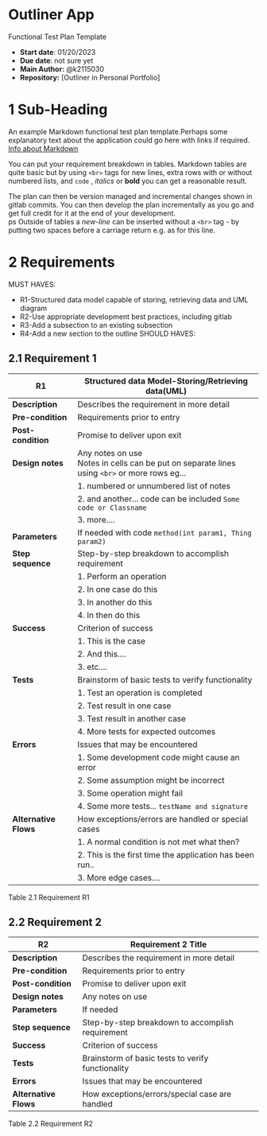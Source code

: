 # Outliner App
Functional Test Plan Template  
- **Start date**: 01/20/2023  
- **Due date**: not sure yet 
- **Main Author:** @k2115030   
- **Repository:**
[Outliner in Personal Portfolio]

# 1 Sub-Heading

An example Markdown functional test plan template.Perhaps some explanatory text about the application could go here with links if required.
[Info about Markdown](https://markdown.land/) 

You can put your requirement breakdown in tables. Markdown tables are quite basic but by using `<br>` tags for new lines, extra rows with or without numbered lists, and `code` , *italics* or **bold** you can get a reasonable result. 

The plan can then be version managed and incremental changes shown in gitlab commits. You can then develop the plan incrementally as you go and get full credit for it at the end of your development.  
ps Outside of tables a *new-line* can be inserted without a `<br>` tag - by putting two spaces before a carriage return e.g. as for this line. 


# 2 Requirements
MUST HAVES:
* R1-Structured data model capable of storing, retrieving data and UML diagram
* R2-Use appropriate development best practices, including gitlab
* R3-Add a subsection to an existing subsection
* R4-Add a new section to the outline
SHOULD HAVES:


## 2.1 Requirement 1

| **R1** |   **Structured data Model-Storing/Retrieving data(UML)**    |
| ------ | ------------------------------------ | 
| **Description**      | Describes the requirement in more detail  | 
| **Pre-condition**     | Requirements prior to entry   |      
| **Post-condition**      | Promise to deliver upon exit   | 
| **Design notes**     | Any notes on use <br> Notes in cells can be put on separate lines using `<br>` or more rows eg... |
||1. numbered or unnumbered list of notes |
|| 2. and another... code can be included `Some code or Classname`  | 
|| 3. more.... |
| **Parameters**      | If needed with code `method(int param1, Thing param2)` |    
| **Step sequence**      |  Step-by-step breakdown to accomplish requirement |
||1. Perform an operation|
||2. In one case do this | 
||3. In another do this | 
||4. In then do this |
| **Success**      | Criterion of success |
||1. This is the case|
||2. And this.... |
||3. etc.... |
| **Tests**      |  Brainstorm of basic tests to verify functionality |
||1. Test an operation is completed |
||2. Test result in one case | 
||3. Test result in another case | 
||4. More tests for expected outcomes | 
| **Errors**      | Issues that may be encountered |
||1. Some development code might cause an error|
||2. Some assumption might be incorrect|
||3. Some operation might fail|
||4. Some more tests... `testName and signature`|
| **Alternative Flows**      | How exceptions/errors are handled or special cases |
||1. A normal condition is not met what then?|
||2. This is the first time the application has been run..|
||3. More edge cases....|

Table 2.1 Requirement R1

## 2.2 Requirement 2

| **R2** |   **Requirement 2 Title**    |
| ------ | ------------------------------------ | 
| **Description**      | Describes the requirement in more detail  | 
| **Pre-condition**     | Requirements prior to entry   |      
| **Post-condition**      | Promise to deliver upon exit   | 
| **Design notes**     | Any notes on use |
| **Parameters**      | If needed |    
| **Step sequence**      |  Step-by-step breakdown to accomplish requirement |
| **Success**      | Criterion of success |
| **Tests**      |  Brainstorm of basic tests to verify functionality |
| **Errors**      | Issues that may be encountered 
| **Alternative Flows**      | How exceptions/errors/special case are handled |

Table 2.2 Requirement R2




